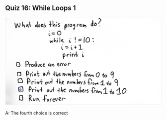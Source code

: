 ## Quiz 16: While Loops 1

![alt text](./media/quiz-16-while-loops-1.JPG "while loops 1")

A: The fourth choice is correct
